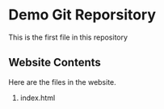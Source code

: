 # Demo Git Reporsitory

This is the first file in this repository

## Website Contents

Here are the files in the website.


1. index.html
